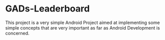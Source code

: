 # GADs-Leaderboard
This project is a very simple Android Project aimed at implementing some simple concepts that are very important as far as Android Development is concerned.

